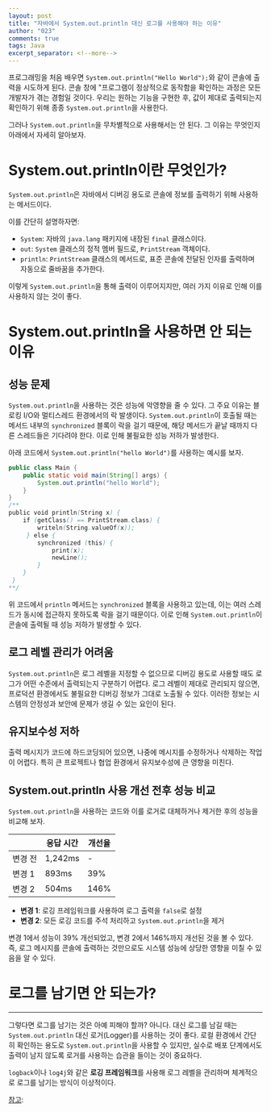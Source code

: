 ```yaml
---
layout: post
title: "자바에서 System.out.println 대신 로그를 사용해야 하는 이유"
author: "023"
comments: true
tags: Java
excerpt_separator: <!--more-->
---
```


프로그래밍을 처음 배우면 `System.out.println("Hello World");`와 같이 콘솔에 출력을 시도하게 된다. 
콘솔 창에 "프로그램이 정상적으로 동작함을 확인하는 과정은 모든 개발자가 겪는 경험일 것이다. 
우리는 원하는 기능을 구현한 후, 값이 제대로 출력되는지 확인하기 위해 종종 `System.out.println`을 사용한다.

그러나 `System.out.println`을 무차별적으로 사용해서는 안 된다. 그 이유는 무엇인지 아래에서 자세히 알아보자.

# System.out.println이란 무엇인가?

`System.out.println`은 자바에서 디버깅 용도로 콘솔에 정보를 출력하기 위해 사용하는 메서드이다. 

이를 간단히 설명하자면:
- `System`: 자바의 `java.lang` 패키지에 내장된 `final` 클래스이다.
- `out`: `System` 클래스의 정적 멤버 필드로, `PrintStream` 객체이다.
- `println`: `PrintStream` 클래스의 메서드로, 표준 콘솔에 전달된 인자를 출력하며 자동으로 줄바꿈을 추가한다.

이렇게 `System.out.println`을 통해 출력이 이루어지지만, 여러 가지 이유로 인해 이를 사용하지 않는 것이 좋다.

# System.out.println을 사용하면 안 되는 이유

## 성능 문제

`System.out.println`을 사용하는 것은 성능에 악영향을 줄 수 있다. 
그 주요 이유는 블로킹 I/O와 멀티스레드 환경에서의 락 발생이다. 
`System.out.println`이 호출될 때는 메서드 내부의 `synchronized` 블록이 락을 걸기 때문에, 해당 메서드가 끝날 때까지 다른 스레드들은 기다려야 한다. 
이로 인해 불필요한 성능 저하가 발생한다.

아래 코드에서 `System.out.println("hello World")`를 사용하는 예시를 보자.

```java
public class Main {
    public static void main(String[] args) {
        System.out.println("hello World");
    }
}
/**
public void println(String x) { 
    if (getClass() == PrintStream.class) {
        writeln(String.valueOf(x));
     } else {
        synchronized (this) {
            print(x);
            newLine();
        }
    }
 }
**/
```

위 코드에서 `println` 메서드는 `synchronized` 블록을 사용하고 있는데, 이는 여러 스레드가 동시에 접근하지 못하도록 락을 걸기 때문이다. 
이로 인해 `System.out.println`이 콘솔에 출력될 때 성능 저하가 발생할 수 있다.

## 로그 레벨 관리가 어려움

`System.out.println`은 로그 레벨을 지정할 수 없으므로 디버깅 용도로 사용할 때도 로그가 어떤 수준에서 출력되는지 구분하기 어렵다. 
로그 레벨이 제대로 관리되지 않으면, 프로덕션 환경에서도 불필요한 디버깅 정보가 그대로 노출될 수 있다. 
이러한 정보는 시스템의 안정성과 보안에 문제가 생길 수 있는 요인이 된다.

## 유지보수성 저하

출력 메시지가 코드에 하드코딩되어 있으면, 나중에 메시지를 수정하거나 삭제하는 작업이 어렵다. 
특히 큰 프로젝트나 협업 환경에서 유지보수성에 큰 영향을 미친다.

## System.out.println 사용 개선 전후 성능 비교

`System.out.println`을 사용하는 코드와 이를 로거로 대체하거나 제거한 후의 성능을 비교해 보자.

|               | 응답 시간 | 개선율 |
|---------------|-----------|--------|
| 변경 전       | 1,242ms   | -      |
| 변경 1        | 893ms     | 39%    |
| 변경 2        | 504ms     | 146%   |

- **변경 1**: 로깅 프레임워크를 사용하여 로그 출력을 `false`로 설정
- **변경 2**: 모든 로깅 코드를 주석 처리하고 `System.out.println`을 제거

변경 1에서 성능이 39% 개선되었고, 변경 2에서 146%까지 개선된 것을 볼 수 있다. 
즉, 로그 메시지를 콘솔에 출력하는 것만으로도 시스템 성능에 상당한 영향을 미칠 수 있음을 알 수 있다.

# 로그를 남기면 안 되는가?

<hr>

그렇다면 로그를 남기는 것은 아예 피해야 할까? 아니다. 
대신 로그를 남길 때는 `System.out.println` 대신 로거(Logger)를 사용하는 것이 좋다. 
로컬 환경에서 간단히 확인하는 용도로 `System.out.println`을 사용할 수 있지만, 실수로 배포 단계에서도 출력이 남지 않도록 로거를 사용하는 습관을 들이는 것이 중요하다.

`logback`이나 `log4j`와 같은 **로깅 프레임워크**를 사용해 로그 레벨을 관리하며 체계적으로 로그를 남기는 방식이 이상적이다.

[참고](https://systemdata.tistory.com/21): 